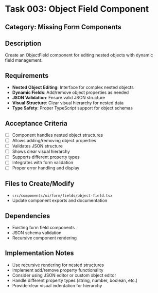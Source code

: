 # Task 003: Object Field Component

## Category: Missing Form Components

## Description
Create an ObjectField component for editing nested objects with dynamic field management.

## Requirements
- **Nested Object Editing**: Interface for complex nested objects
- **Dynamic Fields**: Add/remove object properties as needed
- **JSON Validation**: Ensure valid JSON structure
- **Visual Structure**: Clear visual hierarchy for nested data
- **Type Safety**: Proper TypeScript support for object schemas

## Acceptance Criteria
- [ ] Component handles nested object structures
- [ ] Allows adding/removing object properties
- [ ] Validates JSON structure
- [ ] Shows clear visual hierarchy
- [ ] Supports different property types
- [ ] Integrates with form validation
- [ ] Proper error handling and display

## Files to Create/Modify
- `src/components/ui/form/fields/object-field.tsx`
- Update component exports and documentation

## Dependencies
- Existing form field components
- JSON schema validation
- Recursive component rendering

## Implementation Notes
- Use recursive rendering for nested structures
- Implement add/remove property functionality
- Consider using JSON editor or custom object editor
- Handle different property types (string, number, boolean, etc.)
- Provide clear visual indentation for hierarchy